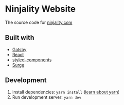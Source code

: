 # Ninjality Website

The source code for [ninjality.com](https://ninjality.com)

## Built with

* [Gatsby](https://www.gatsbyjs.org/)
* [React](https://reactjs.org/)
* [styled-components](https://www.styled-components.com/)
* [Surge](http://surge.sh/)

## Development

1. Install dependencies: `yarn install` ([learn about yarn](https://yarnpkg.com/))
2. Run development server: `yarn dev`
